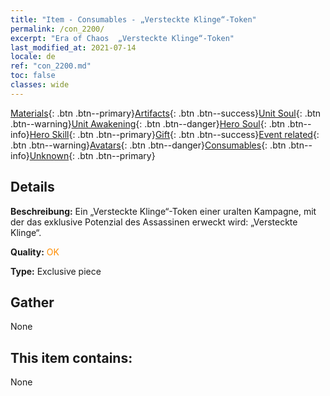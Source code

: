 ```yaml
---
title: "Item - Consumables - „Versteckte Klinge“-Token"
permalink: /con_2200/
excerpt: "Era of Chaos  „Versteckte Klinge“-Token"
last_modified_at: 2021-07-14
locale: de
ref: "con_2200.md"
toc: false
classes: wide
---
```

 [Materials](/ItemsDE/){: .btn .btn--primary}[Artifacts](/ItemsDE/Artifacts/){: .btn .btn--success}[Unit Soul](/ItemsDE/UnitSoul/){: .btn .btn--warning}[Unit Awakening](/ItemsDE/UnitAwakening/){: .btn .btn--danger}[Hero Soul](/ItemsDE/HeroSoul/){: .btn .btn--info}[Hero Skill](/ItemsDE/HeroSkill/){: .btn .btn--primary}[Gift](/ItemsDE/Gift/){: .btn .btn--success}[Event related](/ItemsDE/Events/){: .btn .btn--warning}[Avatars](/ItemsDE/Avatars/){: .btn .btn--danger}[Consumables](/ItemsDE/Consumables/){: .btn .btn--info}[Unknown](/ItemsDE/Unknown/){: .btn .btn--primary}

## Details
 **Beschreibung:** Ein „Versteckte Klinge“-Token einer uralten Kampagne, mit der das exklusive Potenzial des Assassinen erweckt wird: „Versteckte Klinge“.

 **Quality:** <span style="color: #FF8C00">OK</span>

 **Type:** Exclusive piece

## Gather

  None

## This item contains:

  None

